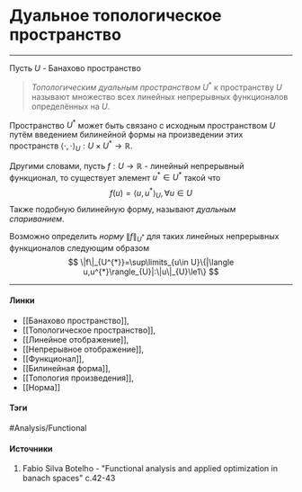 # Дуальное топологическое пространство
***
Пусть $U$ - Банахово пространство
>*Топологическим дуальным пространством* $U^{*}$ к пространству $U$ называют множество всех линейных непрерывных функционалов определённых на $U$.

Пространство $U^{*}$ может быть связано с исходным пространством $U$ путём введением билинейной формы на произведении этих пространств $\langle \cdot,\cdot\rangle_{U}:U\times U^{*}\to\mathbb{R}$.

Другими словами, пусть $f:U\to\mathbb{R}$ - линейный непрерывный функционал, то существует элемент $u^{*}\in U^{*}$ такой что
$$
f(u)=\langle u,u^{*}\rangle_{U},\forall u\in U
$$
Также подобную билинейную форму, называют *дуальным спариванием*.

Возможно определить *норму* $\|f\|_{U^{*}}$ для таких линейных непрерывных функционалов следующим образом
$$
\|f\|_{U^{*}}=\sup\limits_{u\in U}\{|\langle u,u^{*}\rangle_{U}|:\|u\|_{U}\le1\}
$$
***
#### Линки
- [[Банахово пространство]],
- [[Топологическое пространство]],
- [[Линейное отображение]],
- [[Непрерывное отображение]],
- [[Функционал]],
- [[Билинейная форма]],
- [[Топология произведения]],
- [[Норма]]
#### Тэги
 #Analysis/Functional 
#### Источники
1. Fabio Silva Botelho - "Functional analysis and applied optimization in banach spaces" c.42-43